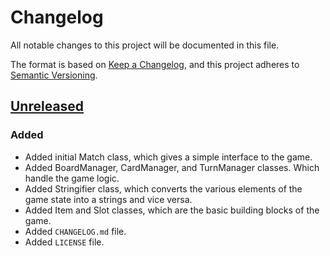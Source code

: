 <!-- markdownlint-disable MD024 -->

# Changelog

All notable changes to this project will be documented in this file.

The format is based on [Keep a Changelog](https://keepachangelog.com/en/1.0.0/),
and this project adheres to [Semantic Versioning](https://semver.org/spec/v2.0.0.html).

## [Unreleased]

### Added

- Added initial Match class, which gives a simple interface to the game.
- Added BoardManager, CardManager, and TurnManager classes. Which handle the
  game logic.
- Added Stringifier class, which converts the various elements of the game state
  into a strings and vice versa.
- Added Item and Slot classes, which are the basic building blocks of the game.
- Added `CHANGELOG.md` file.
- Added `LICENSE` file.

[unreleased]: https://github.com/rolasotelo/milpa-rules/compare/v1.0.0...HEAD
